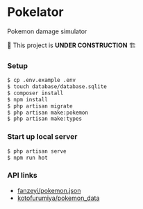 # Pokelator
Pokemon damage simulator

👷 This project is **UNDER CONSTRUCTION** 🏗

### Setup

```bash
$ cp .env.example .env
$ touch database/database.sqlite
$ composer install
$ npm install
$ php artisan migrate
$ php artisan make:pokemon
$ php artisan make:types
```

### Start up local server

```bash
$ php artisan serve
$ npm run hot
```

### API links

- [fanzeyi/pokemon.json](https://github.com/fanzeyi/pokemon.json)
- [kotofurumiya/pokemon_data](https://github.com/kotofurumiya/pokemon_data)

